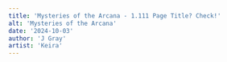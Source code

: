 ```yaml
---
title: 'Mysteries of the Arcana - 1.111 Page Title? Check!'
alt: 'Mysteries of the Arcana'
date: '2024-10-03'
author: 'J Gray'
artist: 'Keira'
---
```

